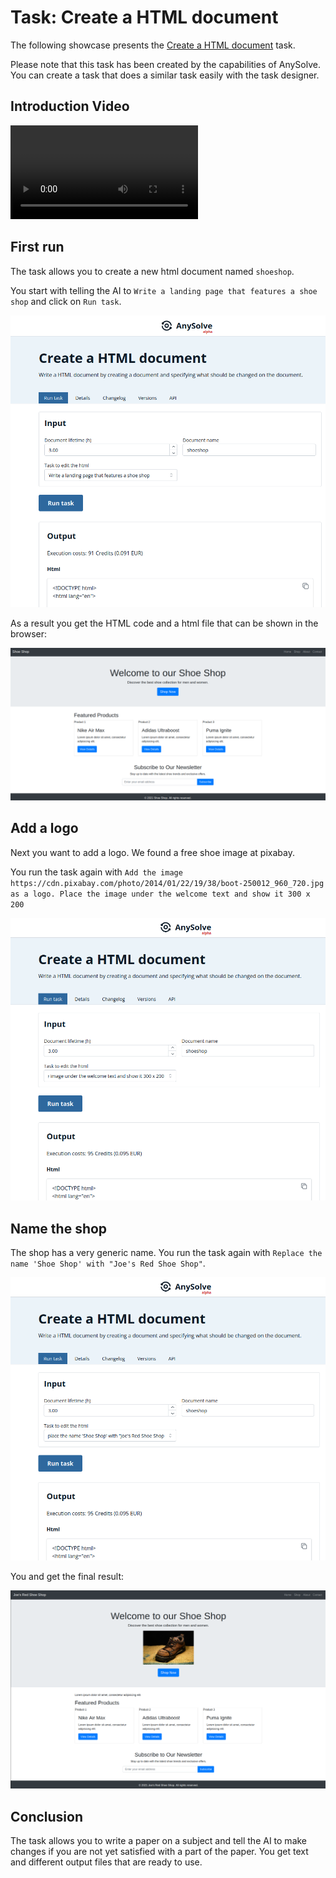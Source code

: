 # Task: Create a HTML document

The following showcase presents the [Create a HTML document](https://www.anysolve.ai/tasks/u-ba835df8268fc301-create-a-html-document) task.

Please note that this task has been created by the capabilities of AnySolve. You can create a task that does a similar task easily with the task designer.

## Introduction Video

![type:video](create-html-document.mp4)

## First run

The task allows you to create a new html document named `shoeshop`.

You start with telling the AI to `Write a landing page that features a shoe shop` and click on `Run task`.

![Screenshot](basic.png)

As a result you get the HTML code and a html file that can be shown in the browser:

![Screenshot](basic-result.png)

## Add a logo

Next you want to add a logo. We found a free shoe image at pixabay.

You run the task again with `Add the image https://cdn.pixabay.com/photo/2014/01/22/19/38/boot-250012_960_720.jpg as a logo. Place the image under the welcome text and show it 300 x 200`

![Screenshot](add-img.png)

## Name the shop

The shop has a very generic name. You run the task again with `Replace the name 'Shoe Shop' with "Joe's Red Shoe Shop"`.

![Screenshot](naming.png)

You and get the final result:

![Screenshot](final.png)

## Conclusion

The task allows you to write a paper on a subject and tell the AI to make changes if you are not yet satisfied with a part of the paper. You get text and different output files that are ready to use.
